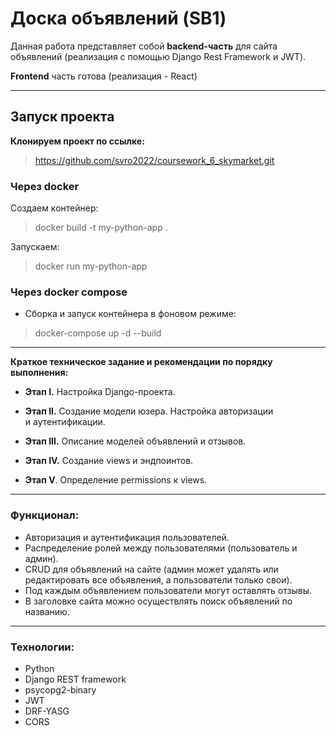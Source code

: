 # Доска объявлений (SB1)

Данная работа представляет собой **backend-часть** для сайта объявлений (реализация с помощью Django Rest Framework и JWT).
<p>

**Frontend** часть готова (реализация - React)

---------------------------------------------------

## Запуск проекта 

**Клонируем проект по ссылке:**
> https://github.com/svro2022/coursework_6_skymarket.git

### Через docker
Создаем контейнер:
> docker build -t my-python-app .

Запускаем:
> docker run my-python-app


### Через docker compose
- Сборка и запуск контейнера в фоновом режиме:
> docker-compose up -d --build

--------------------------------------------------

**Краткое техническое задание и рекомендации по порядку выполнения:**

- **Этап I.** Настройка Django-проекта.

- **Этап II.** Создание модели юзера. Настройка авторизации и аутентификации.
         
- **Этап III.** Описание моделей объявлений и отзывов.

- **Этап IV.** Создание views и эндпоинтов.
   
- **Этап V**. Определение permissions к views.

----------------------------------------------------------------

### Функционал:
- Авторизация и аутентификация пользователей.
- Распределение ролей между пользователями (пользователь и админ).
- CRUD для объявлений на сайте (админ может удалять или редактировать все объявления, а пользователи только свои).
- Под каждым объявлением пользователи могут оставлять отзывы.
- В заголовке сайта можно осуществлять поиск объявлений по названию.

----------------------------------------------------------------

### Технологии:
- Python
- Django REST framework
- psycopg2-binary
- JWT 
- DRF-YASG
- CORS
